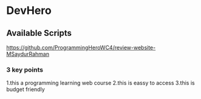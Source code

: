 # DevHero



## Available Scripts

https://github.com/ProgrammingHeroWC4/review-website-MSaydurRahman

### 3 key points
1.this a programming learning web course
2.this is eassy to access
3.this is budget friendly

